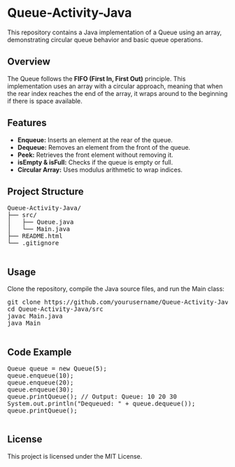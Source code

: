<!DOCTYPE html>
<html>

<body>
    <h1>Queue-Activity-Java</h1>
    <p>This repository contains a Java implementation of a Queue using an array, demonstrating circular queue behavior and basic queue operations.</p>
    
   <h2>Overview</h2>
    <p>The Queue follows the <strong>FIFO (First In, First Out)</strong> principle. This implementation uses an array with a circular approach, meaning that when the rear index reaches the end of the array, it wraps around to the beginning if there is space available.</p>
    
 <h2>Features</h2>
    <ul>
        <li><strong>Enqueue:</strong> Inserts an element at the rear of the queue.</li>
        <li><strong>Dequeue:</strong> Removes an element from the front of the queue.</li>
        <li><strong>Peek:</strong> Retrieves the front element without removing it.</li>
        <li><strong>isEmpty & isFull:</strong> Checks if the queue is empty or full.</li>
        <li><strong>Circular Array:</strong> Uses modulus arithmetic to wrap indices.</li>
    </ul>
    
 <h2>Project Structure</h2>
    <pre>
Queue-Activity-Java/
├── src/
│   ├── Queue.java
│   └── Main.java
├── README.html
└── .gitignore
    </pre>
    
<h2>Usage</h2>
    <p>Clone the repository, compile the Java source files, and run the Main class:</p>
    <pre>
git clone https://github.com/yourusername/Queue-Activity-Java.git
cd Queue-Activity-Java/src
javac Main.java
java Main
    </pre>
    
  <h2>Code Example</h2>
    <pre>
Queue queue = new Queue(5);
queue.enqueue(10);
queue.enqueue(20);
queue.enqueue(30);
queue.printQueue(); // Output: Queue: 10 20 30
System.out.println("Dequeued: " + queue.dequeue());
queue.printQueue();
    </pre>
    <h2>License</h2>
    <p>This project is licensed under the MIT License.</p>
</body>
</html>
